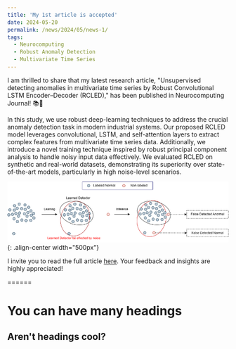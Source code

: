 ```yaml
---
title: 'My 1st article is accepted'
date: 2024-05-20
permalink: /news/2024/05/news-1/
tags:
  - Neurocomputing
  - Robust Anomaly Detection 
  - Multivariate Time Series
---
```


I am thrilled to share that my latest research article, "Unsupervised detecting anomalies in multivariate time series by Robust Convolutional LSTM Encoder–Decoder (RCLED)," has been published in Neurocomputing Journal! 📚🧠

In this study, we use robust deep-learning techniques to address the crucial anomaly detection task in modern industrial systems. Our proposed RCLED model leverages convolutional, LSTM, and self-attention layers to extract complex features from multivariate time series data. Additionally, we introduce a novel training technique inspired by robust principal component analysis to handle noisy input data effectively. We evaluated RCLED on synthetic and real-world datasets, demonstrating its superiority over state-of-the-art models, particularly in high noise-level scenarios.

![Illustrion of the effect of noisy to anomaly detection performance](/images/news-1.png){: .align-center width="500px"}


I invite you to read the full article [here](https://lnkd.in/ecMDUK-W). Your feedback and insights are highly appreciated!

======

You can have many headings
======

Aren't headings cool?
------